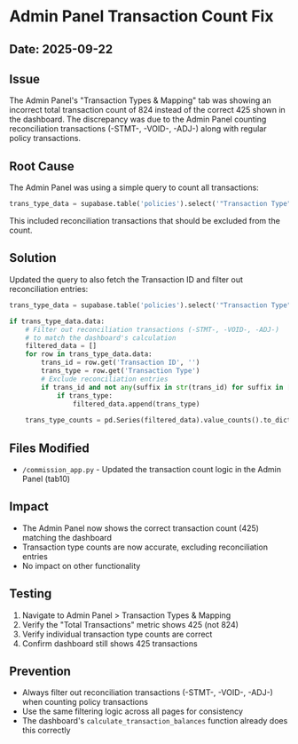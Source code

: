 # Admin Panel Transaction Count Fix

## Date: 2025-09-22

## Issue
The Admin Panel's "Transaction Types & Mapping" tab was showing an incorrect total transaction count of 824 instead of the correct 425 shown in the dashboard. The discrepancy was due to the Admin Panel counting reconciliation transactions (-STMT-, -VOID-, -ADJ-) along with regular policy transactions.

## Root Cause
The Admin Panel was using a simple query to count all transactions:
```python
trans_type_data = supabase.table('policies').select('"Transaction Type"').execute()
```

This included reconciliation transactions that should be excluded from the count.

## Solution
Updated the query to also fetch the Transaction ID and filter out reconciliation entries:
```python
trans_type_data = supabase.table('policies').select('"Transaction Type", "Transaction ID"').execute()

if trans_type_data.data:
    # Filter out reconciliation transactions (-STMT-, -VOID-, -ADJ-)
    # to match the dashboard's calculation
    filtered_data = []
    for row in trans_type_data.data:
        trans_id = row.get('Transaction ID', '')
        trans_type = row.get('Transaction Type')
        # Exclude reconciliation entries
        if trans_id and not any(suffix in str(trans_id) for suffix in ['-STMT-', '-VOID-', '-ADJ-']):
            if trans_type:
                filtered_data.append(trans_type)
    
    trans_type_counts = pd.Series(filtered_data).value_counts().to_dict() if filtered_data else {}
```

## Files Modified
- `/commission_app.py` - Updated the transaction count logic in the Admin Panel (tab10)

## Impact
- The Admin Panel now shows the correct transaction count (425) matching the dashboard
- Transaction type counts are now accurate, excluding reconciliation entries
- No impact on other functionality

## Testing
1. Navigate to Admin Panel > Transaction Types & Mapping
2. Verify the "Total Transactions" metric shows 425 (not 824)
3. Verify individual transaction type counts are correct
4. Confirm dashboard still shows 425 transactions

## Prevention
- Always filter out reconciliation transactions (-STMT-, -VOID-, -ADJ-) when counting policy transactions
- Use the same filtering logic across all pages for consistency
- The dashboard's `calculate_transaction_balances` function already does this correctly